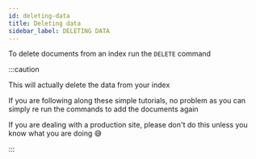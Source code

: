 ```yaml
---
id: deleting-data
title: Deleting data
sidebar_label: DELETING DATA
---
```


To delete documents from an index run the `DELETE` command

:::caution

This will actually delete the data from your index

If you are following along these simple tutorials, no problem as you can simply re run the commands to add the documents again

If you are dealing with a production site, please don't do this unless you know what you are doing 😅

:::
